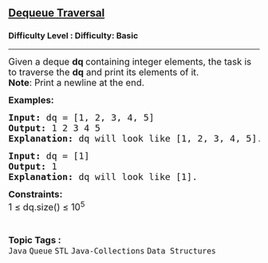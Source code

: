 <h2><a href="https://www.geeksforgeeks.org/problems/dequeue-traversal/1?page=2&category=Java&sortBy=submissions">Dequeue Traversal</a></h2><h3>Difficulty Level : Difficulty: Basic</h3><hr><div class="problems_problem_content__Xm_eO"><p><span style="font-size: 18px;">Given a deque <strong>dq </strong>containing integer elements, the task is to traverse the <strong>dq</strong> and print its elements of it.&nbsp;<br></span><span style="font-size: 18px;"><strong>Note</strong>: Print a newline at the end.</span></p>
<p><span style="font-size: 18px;"><strong>Examples:</strong></span></p>
<pre><span style="font-size: 18px;"><strong>Input:</strong> dq = [1, 2, 3, 4, 5]
<strong>Output:</strong> 1 2 3 4 5
<strong>Explanation:</strong> dq will look like [1, 2, 3, 4, 5].</span></pre>
<pre><span style="font-size: 18px;"><strong>Input: </strong>dq = [1]
<strong>Output:</strong> 1
<strong>Explanation:</strong> dq will look like [1].</span></pre>
<p><span style="font-size: 18px;"><strong>Constraints:</strong><br>1 ≤ dq.size() ≤ 10<sup>5</sup></span></p></div><br><p><span style=font-size:18px><strong>Topic Tags : </strong><br><code>Java</code>&nbsp;<code>Queue</code>&nbsp;<code>STL</code>&nbsp;<code>Java-Collections</code>&nbsp;<code>Data Structures</code>&nbsp;